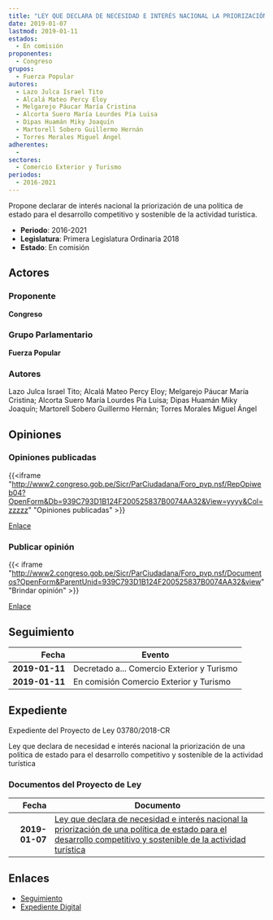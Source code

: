```yaml
---
title: "LEY QUE DECLARA DE NECESIDAD E INTERÉS NACIONAL LA PRIORIZACIÓN DE LA POLÍTICA DE ESTADO PARA EL DESARROLLO COMPETITIVO Y SOSTENIBLE DE LA ACTIVIDAD TURÍSTICA"
date: 2019-01-07
lastmod: 2019-01-11
estados: 
  - En comisión
proponentes: 
  - Congreso
grupos: 
  - Fuerza Popular
autores: 
  - Lazo Julca Israel Tito
  - Alcalá Mateo Percy Eloy
  - Melgarejo Páucar María Cristina
  - Alcorta Suero María Lourdes Pía Luisa
  - Dipas Huamán Miky Joaquín
  - Martorell Sobero Guillermo Hernán
  - Torres Morales Miguel Ángel
adherentes: 
  - 
sectores: 
  - Comercio Exterior y Turismo
periodos: 
  - 2016-2021
---
```


Propone declarar de interés nacional la priorización de una política de estado para el desarrollo competitivo y sostenible de la actividad turística.

- **Periodo**: 2016-2021
- **Legislatura**: Primera Legislatura Ordinaria 2018
- **Estado**: En comisión

## Actores

### Proponente

**Congreso**

### Grupo Parlamentario

**Fuerza Popular**

### Autores

Lazo Julca Israel Tito; Alcalá Mateo Percy Eloy; Melgarejo Páucar María Cristina; Alcorta Suero María Lourdes Pía Luisa; Dipas Huamán Miky Joaquín; Martorell Sobero Guillermo Hernán; Torres Morales Miguel Ángel


## Opiniones

### Opiniones publicadas

{{<iframe "http://www2.congreso.gob.pe/Sicr/ParCiudadana/Foro_pvp.nsf/RepOpiweb04?OpenForm&Db=939C793D1B124F200525837B0074AA32&View=yyyy&Col=zzzzz" "Opiniones publicadas" >}}

[Enlace](http://www2.congreso.gob.pe/Sicr/ParCiudadana/Foro_pvp.nsf/RepOpiweb04?OpenForm&Db=939C793D1B124F200525837B0074AA32&View=yyyy&Col=zzzzz)
### Publicar opinión

{{< iframe "http://www2.congreso.gob.pe/Sicr/ParCiudadana/Foro_pvp.nsf/Documentos?OpenForm&ParentUnid=939C793D1B124F200525837B0074AA32&view" "Brindar opinión" >}}

[Enlace](http://www2.congreso.gob.pe/Sicr/ParCiudadana/Foro_pvp.nsf/Documentos?OpenForm&ParentUnid=939C793D1B124F200525837B0074AA32&view)

## Seguimiento

| Fecha | Evento |
|------:|--------|
| **2019-01-11** | Decretado a... Comercio Exterior y Turismo|
| **2019-01-11** | En comisión Comercio Exterior y Turismo|


## Expediente

Expediente del Proyecto de Ley 03780/2018-CR

Ley que declara de necesidad e interés nacional la priorización de una política de estado para el desarrollo competitivo y sostenible de la actividad turística


### Documentos del Proyecto de Ley

| Fecha | Documento |
|------:|--------|
| **2019-01-07** | [Ley que declara de necesidad e interés nacional la priorización de una política de estado para el desarrollo competitivo y sostenible de la actividad turística](http://www.leyes.congreso.gob.pe/Documentos/2016_2021/Proyectos_de_Ley_y_de_Resoluciones_Legislativas/PL0378020190107..pdf) |

## Enlaces 

- [Seguimiento](http://www2.congreso.gob.pehttp://www2.congreso.gob.pe/Sicr/TraDocEstProc/CLProLey2016.nsf/f7fff46988ca05b1052578e100829cc7/b53e71b51da58ae00525837b0077269b?OpenDocument)
- [Expediente Digital](http://www2.congreso.gob.pehttp://www2.congreso.gob.pe/Sicr/TraDocEstProc/CLProLey2016.nsf/f7fff46988ca05b1052578e100829cc7/b53e71b51da58ae00525837b0077269b?OpenDocument&Click=05257FB7005EB655.eb71d0cf91d8294e05256cdf006b5706/$Body/0.1C6C)

